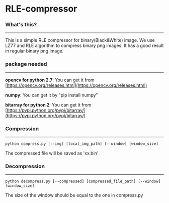 # RLE-compressor

### What's this?
- - -

This is a simple RLE compressor for binary(Black&White) image. We use LZ77 and RLE algorithm to compress binary png images. It has a good result in regular binary png image.

  
  


### package needed ###

- - -

**opencv for python 2.7**: You can get it from [https://opencv.org/releases.html](https://opencv.org/releases.html)

**numpy**: You can get it by "pip install numpy"

**bitarray for python 2**:  You can get it from [https://pypi.python.org/pypi/bitarray/](https://pypi.python.org/pypi/bitarray/)




### Compression
- - -

`python compress.py [--img] [local_img_path] [--window] [window_size] `

The compressed file will be saved as 'xx.bin'



### Decompression
- - -
`python decompress.py [--compressed] [compressed_file_path] [--window] [window_size]`

The size of the window should be equal to the one in compress.py




